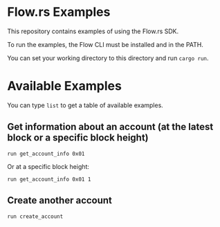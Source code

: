 # Flow.rs Examples

This repository contains examples of using the Flow.rs SDK.

To run the examples, the Flow CLI must be installed and in the PATH.

You can set your working directory to this directory and run `cargo run`.

# Available Examples

You can type `list` to get a table of available examples.

## Get information about an account (at the latest block or a specific block height)

```
run get_account_info 0x01
```

Or at a specific block height:

```
run get_account_info 0x01 1
```

## Create another account

```
run create_account
```